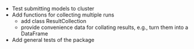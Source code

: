 * Test submitting models to cluster
* Add functions for collecting multiple runs
	- add class ResultCollection
	- provide convenience data for collating results, e.g., turn them into a DataFrame
* Add general tests of the package